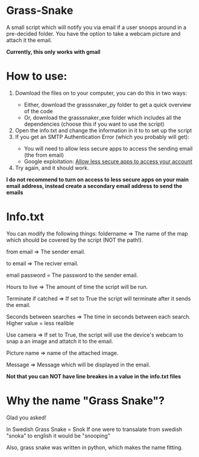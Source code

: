 # Grass-Snake
A small script which will notify you via email if a user snoops around in a pre-decided folder.
You have the option to take a webcam picture and attach it the email.

<b>Currently, this only works with gmail</b>

# How to use:
<ol>
	<li> Download the files on to your computer, you can do this in two ways: </li>
	<ul>
		<li>Either, download the grasssnaker_py folder to get a quick overview of the code </li>
		<li>Or, download the grasssnaker_exe folder which includes all the dependencies (choose this if you want to use the script)</li>
	</ul>
	<li> Open the info.txt and change the information in it to to set up the script </li>
	<li> If you get an SMTP Authentication Error (which you probably will get): </li>
	<ul>
		<li>You will need to allow less secure apps to access the sending email (the from email)</li>
		<li>Google exploitation: <a href="https://support.google.com/accounts/answer/6010255">Allow less secure apps to access your account</a></li>
	</ul>
	<li>Try again, and it should work.</li>
</ol>

<b>I do not recommend to turn on access to less secure apps on your main email address, instead create a secondary email address to send the emails</b>

# Info.txt
You can modify the following things:
foldername => The name of the map which should be covered by the script (NOT the path!).

from email => The sender email.

to email => The reciver email.

email password = The password to the sender email.

Hours to live => The amount of time the script will be run.

Terminate if catched => If set to True the script will terminate after it sends the email.

Seconds between searches => The time in seconds between each search. Higher value = less realible

Use camera => If set to True, the script will use the device's webcam to snap a an image and attatch it to the email.

Picture name => name of the attached image.

Message => Message which will be displayed in the email.

<b>Not that you can NOT have line breakes in a value in the info.txt files</b>

# Why the name "Grass Snake"?
Glad you asked! 

In Swedish Grass Snake = Snok
If one were to transalate from swedish "snoka" to english it would be "snooping"

Also, grass snake was written in python, which makes the name fitting.

